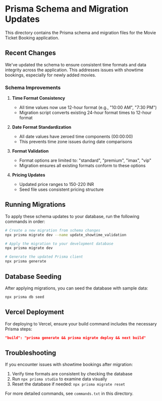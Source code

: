 # Prisma Schema and Migration Updates

This directory contains the Prisma schema and migration files for the Movie Ticket Booking application.

## Recent Changes

We've updated the schema to ensure consistent time formats and data integrity across the application. This addresses issues with showtime bookings, especially for newly added movies.

### Schema Improvements

1. **Time Format Consistency**
   - All time values now use 12-hour format (e.g., "10:00 AM", "7:30 PM")
   - Migration script converts existing 24-hour format times to 12-hour format

2. **Date Format Standardization**
   - All date values have zeroed time components (00:00:00)
   - This prevents time zone issues during date comparisons

3. **Format Validation**
   - Format options are limited to: "standard", "premium", "imax", "vip"
   - Migration ensures all existing formats conform to these options

4. **Pricing Updates**
   - Updated price ranges to 150-220 INR
   - Seed file uses consistent pricing structure

## Running Migrations

To apply these schema updates to your database, run the following commands in order:

```bash
# Create a new migration from schema changes
npx prisma migrate dev --name update_showtime_validation

# Apply the migration to your development database
npx prisma migrate dev

# Generate the updated Prisma client
npx prisma generate
```

## Database Seeding

After applying migrations, you can seed the database with sample data:

```bash
npx prisma db seed
```

## Vercel Deployment

For deploying to Vercel, ensure your build command includes the necessary Prisma steps:

```json
"build": "prisma generate && prisma migrate deploy && next build"
```

## Troubleshooting

If you encounter issues with showtime bookings after migration:

1. Verify time formats are consistent by checking the database
2. Run `npx prisma studio` to examine data visually
3. Reset the database if needed: `npx prisma migrate reset`

For more detailed commands, see `commands.txt` in this directory. 